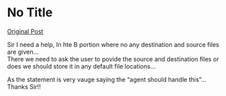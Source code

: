 # No Title

[Original Post](https://discourse.onlinedegree.iitm.ac.in/t/164277/512)

<p>Sir I need a help, In hte B portion where no any destination and source files are given…<br>
There we need to ask the user to povide the source and destination files or does we should store it in any default file locations…</p>
<p>As the statement is very vauge saying the “agent should handle this”…<br>
Thanks Sir!!</p>